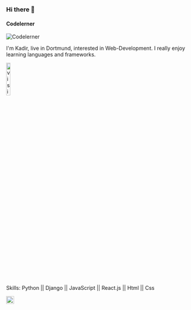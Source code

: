 ### Hi there 👋
#### Codelerner
![Codelerner](https://cdn1.vectorstock.com/i/thumb-large/47/05/young-man-programmer-working-on-computer-with-code-vector-18324705.jpg)

I'm Kadir, live in Dortmund, interested in Web-Development. I really enjoy learning languages and frameworks. 
<p align="left"> <img src="https://komarev.com/ghpvc/?username=yildirimkadir" alt="visitor counter" width="15%"/> </p>

Skills: Python || Django || JavaScript || React.js || Html || Css














<a href="https://www.linkedin.com/in/kadir-yildirim-87b458230/"><img align="left" src="https://raw.githubusercontent.com/yushi1007/yushi1007/main/images/linkedin.svg" alt="Yu Shi | LinkedIn" width="21px"/></a>
